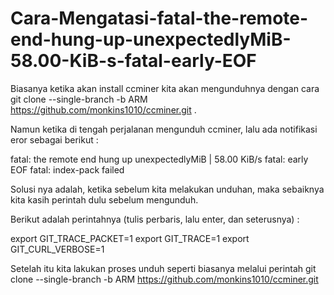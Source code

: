 # Cara-Mengatasi-fatal-the-remote-end-hung-up-unexpectedlyMiB-58.00-KiB-s-fatal-early-EOF

Biasanya ketika akan install ccminer kita akan mengunduhnya dengan cara git clone --single-branch -b ARM https://github.com/monkins1010/ccminer.git . 

Namun ketika di tengah perjalanan mengunduh ccminer, lalu ada notifikasi eror sebagai berikut :

fatal: the remote end hung up unexpectedlyMiB | 58.00 KiB/s 
fatal: early EOF 
fatal: index-pack failed

Solusi nya adalah, ketika sebelum kita melakukan unduhan, maka sebaiknya kita kasih perintah dulu sebelum mengunduh.

Berikut adalah perintahnya (tulis perbaris, lalu enter, dan seterusnya) :

export GIT_TRACE_PACKET=1
export GIT_TRACE=1
export GIT_CURL_VERBOSE=1

Setelah itu kita lakukan proses unduh seperti biasanya melalui perintah git clone --single-branch -b ARM https://github.com/monkins1010/ccminer.git
